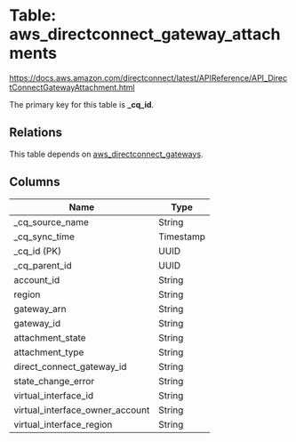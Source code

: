 # Table: aws_directconnect_gateway_attachments

https://docs.aws.amazon.com/directconnect/latest/APIReference/API_DirectConnectGatewayAttachment.html

The primary key for this table is **_cq_id**.

## Relations
This table depends on [aws_directconnect_gateways](aws_directconnect_gateways.md).


## Columns
| Name          | Type          |
| ------------- | ------------- |
|_cq_source_name|String|
|_cq_sync_time|Timestamp|
|_cq_id (PK)|UUID|
|_cq_parent_id|UUID|
|account_id|String|
|region|String|
|gateway_arn|String|
|gateway_id|String|
|attachment_state|String|
|attachment_type|String|
|direct_connect_gateway_id|String|
|state_change_error|String|
|virtual_interface_id|String|
|virtual_interface_owner_account|String|
|virtual_interface_region|String|